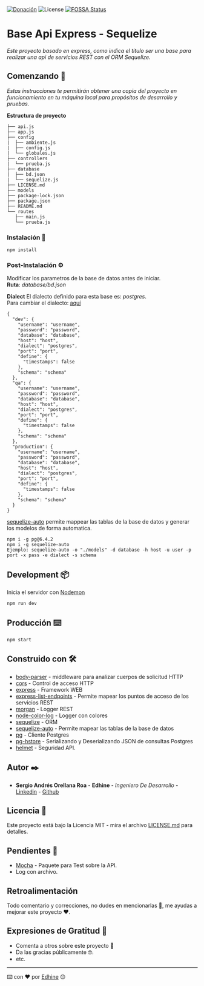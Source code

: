 [![Donación](https://img.shields.io/badge/Donaciones-Paypal-black)](https://paypal.me/Edhine?locale.x=es_XC)
![License](https://img.shields.io/github/license/Edhine/base-api-express-sequelize)
[![FOSSA Status](https://app.fossa.com/api/projects/git%2Bgithub.com%2FEdhine%2Fbase-api-express-sequelize.svg?type=shield)](https://app.fossa.com/projects/git%2Bgithub.com%2FEdhine%2Fbase-api-express-sequelize?ref=badge_shield)

# Base Api Express - Sequelize

_Este proyecto basado en express, como indica el titulo ser una base para realizar una api de servicios REST con el ORM Sequelize._

## Comenzando 🚀

_Estas instrucciones te permitirán obtener una copia del proyecto en funcionamiento en tu máquina local para propósitos de desarrollo y pruebas._

**Estructura de proyecto**

```
├── api.js
├── app.js
├── config
|  ├── ambiente.js
|  ├── config.js
|  └── globales.js
├── controllers
|  └── prueba.js
├── database
|  ├── bd.json
|  └── sequelize.js
├── LICENSE.md
├── models
├── package-lock.json
├── package.json
├── README.md
└── routes
   ├── main.js
   └── prueba.js
```

### Instalación 🔧

```
npm install
```

### Post-Instalación ⚙️

Modificar los parametros de la base de datos antes de iniciar. <br />
**Ruta**: *database/bd.json*

**Dialect**
El dialecto definido para esta base es: *postgres*. <br />
Para cambiar el dialecto: [aquí](https://sequelize.org/master/manual/getting-started.html)

```
{
  "dev": {
    "username": "username",
    "password": "password",
    "database": "database",
    "host": "host",
    "dialect": "postgres",
    "port": "port",
    "define": {
      "timestamps": false
    },
    "schema": "schema"
  },
  "qa": {
    "username": "username",
    "password": "password",
    "database": "database",
    "host": "host",
    "dialect": "postgres",
    "port": "port",
    "define": {
      "timestamps": false
    },
    "schema": "schema"
  },
  "production": {
    "username": "username",
    "password": "password",
    "database": "database",
    "host": "host",
    "dialect": "postgres",
    "port": "port",
    "define": {
      "timestamps": false
    },
    "schema": "schema"
  }
}
```

[sequelize-auto](https://github.com/sequelize/sequelize-auto) permite mappear las tablas de la base de datos y generar los modelos de forma automatica.

```
npm i -g pg@6.4.2
npm i -g sequelize-auto
Ejemplo: sequelize-auto -o "./models" -d database -h host -u user -p port -x pass -e dialect -s schema
```

## Development 📦

Inicia el servidor con [Nodemon](https://www.npmjs.com/package/nodemon)

```
npm run dev
```

## Producción ⌨️

```
npm start
```

## Construido con 🛠️

* [body-parser](https://www.npmjs.com/package/body-parser) - middleware para analizar cuerpos de solicitud HTTP
* [cors](https://www.npmjs.com/package/cors) - Control de acceso HTTP
* [express](https://www.npmjs.com/package/express) - Framework WEB
* [express-list-endpoints](https://www.npmjs.com/package/express-list-endpoints) - Permite mapear los puntos de acceso de los servicios REST
* [morgan](https://www.npmjs.com/package/morgan) - Logger REST
* [node-color-log](https://www.npmjs.com/package/node-color-log) - Logger con colores
* [sequelize](https://www.npmjs.com/package/sequelize) - ORM
* [sequelize-auto](https://github.com/sequelize/sequelize-auto) - Permite mapear las tablas de la base de datos
* [pg](https://www.npmjs.com/package/pg) - Cliente Postgres
* [pg-hstore](https://www.npmjs.com/package/pg-hstore) - Serializando y Deserializando JSON de consultas Postgres
* [helmet](https://www.npmjs.com/package/helmet) - Seguridad API.

## Autor ✒️

* **Sergio Andrés Orellana Roa** - **Edhine** - *Ingeniero De Desarrollo* - [Linkedin](https://www.linkedin.com/in/sergio-andres-orellana-roa/) - [Github](https://github.com/Edhine)

## Licencia 📄

Este proyecto está bajo la Licencia MIT - mira el archivo [LICENSE.md](LICENSE.md) para detalles.

## Pendientes 📌

* [Mocha](https://www.npmjs.com/package/mocha) - Paquete para Test sobre la API.
* Log con archivo.

## Retroalimentación

Todo comentario y correcciones, no dudes en mencionarlas 📢, me ayudas a mejorar este proyecto ❤.

## Expresiones de Gratitud 🎁

* Comenta a otros sobre este proyecto 📢
* Da las gracias públicamente 🤓.
* etc.

---
⌨️ con ❤️ por [Edhine](https://github.com/Edhine) 😊
